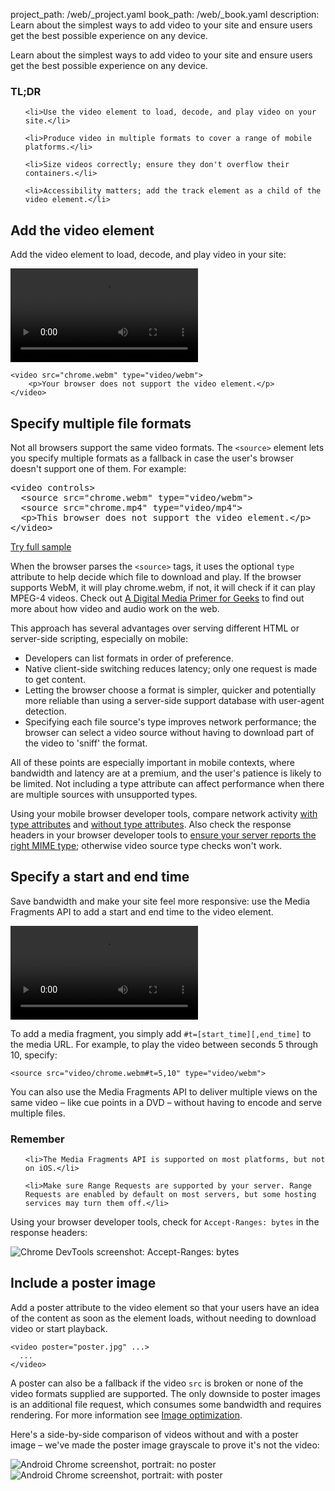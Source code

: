 project_path: /web/_project.yaml
book_path: /web/_book.yaml
description: Learn about the simplest ways to add video to your site and ensure users get the best possible experience on any device.

<p class="intro">
  Learn about the simplest ways to add video to your site and ensure users get the best possible experience on any device.
  </p>


















<div class="wf-highlight-list wf-highlight-list--learning" markdown="1">
  <h3 class="wf-highlight-list__title">TL;DR</h3>

  
  <ul class="wf-highlight-list__list">
    
    <li>Use the video element to load, decode, and play video on your site.</li>
    
    <li>Produce video in multiple formats to cover a range of mobile platforms.</li>
    
    <li>Size videos correctly; ensure they don't overflow their containers.</li>
    
    <li>Accessibility matters; add the track element as a child of the video element.</li>
    
  </ul>
  
</div>



## Add the video element

Add the video element to load, decode, and play video in your site:

<video controls>
  <source src="video/chrome.webm" type="video/webm">
  <source src="video/chrome.mp4" type="video/mp4">
  <p>This browser does not support the video element.</p>
</video>

<div class="highlight"><pre><code class="language-html" data-lang="html"><span class="nt">&lt;video</span> <span class="na">src=</span><span class="s">&quot;chrome.webm&quot;</span> <span class="na">type=</span><span class="s">&quot;video/webm&quot;</span><span class="nt">&gt;</span>
    <span class="nt">&lt;p&gt;</span>Your browser does not support the video element.<span class="nt">&lt;/p&gt;</span>
<span class="nt">&lt;/video&gt;</span></code></pre></div>

## Specify multiple file formats

Not all browsers support the same video formats.
The `<source>` element lets you specify multiple formats
as a fallback in case the user's browser doesn't support one of them.
For example:


  <div dir="ltr" class="highlight-module highlight-module--code highlight-module--right">
      <div class="highlight"><pre><span class="nt">&lt;video</span> <span class="na">controls</span><span class="nt">&gt;</span>
  <span class="nt">&lt;source</span> <span class="na">src=</span><span class="s">&quot;chrome.webm&quot;</span> <span class="na">type=</span><span class="s">&quot;video/webm&quot;</span><span class="nt">&gt;</span>
  <span class="nt">&lt;source</span> <span class="na">src=</span><span class="s">&quot;chrome.mp4&quot;</span> <span class="na">type=</span><span class="s">&quot;video/mp4&quot;</span><span class="nt">&gt;</span>
  <span class="nt">&lt;p&gt;</span>This browser does not support the video element.<span class="nt">&lt;/p&gt;</span>
<span class="nt">&lt;/video&gt;</span>
</pre></div>
      <p>
        <a class="highlight-module__cta mdl-button mdl-js-button mdl-button--raised mdl-button--colored" href="/web/resources/samples/fundamentals/design-and-ui/media/video/video-main.html">Try full sample</a>
      </p>
  </div>



When the browser parses the `<source>` tags, it uses the optional `type`
attribute to help decide which file to download and play. If the browser supports WebM, it will play chrome.webm, if not, it will check if it can play MPEG-4 videos.
Check out
<a href='//www.xiph.org/video/vid1.shtml' title='Highly entertaining and informative video guide to digital video'>A Digital Media Primer for Geeks</a>
to find out more about how video and audio work on the web.

This approach has several advantages over serving different HTML or
server-side scripting, especially on mobile:

* Developers can list formats in order of preference.
* Native client-side switching reduces latency; only one request is made to
  get content.
* Letting the browser choose a format is simpler, quicker and potentially
  more reliable than using a server-side support database with user-agent detection.
* Specifying each file source's type improves network performance; the browser can select a
  video source without having to download part of the video to 'sniff' the format.

All of these points are especially important in mobile contexts, where bandwidth
and latency are at a premium, and the user's patience is likely to be limited.
Not including a type attribute can affect performance when there are
multiple sources with unsupported types.

Using your mobile browser
developer tools, compare network activity <a href="/web/resources/samples/fundamentals/design-and-ui/media/video/video-main.html">with type attributes</a> and <a href="/web/resources/samples/fundamentals/design-and-ui/media/video/notype.html">without type attributes</a>.
Also check the response headers in your browser developer tools to [ensure your server reports the right MIME type](//developer.mozilla.org/en/docs/Properly_Configuring_Server_MIME_Types);
otherwise video source type checks won't work.

## Specify a start and end time

Save bandwidth and make your site feel more responsive: use the Media
Fragments API to add a start and end time to the video element.

<video controls>
  <source src="video/chrome.webm#t=5,10" type="video/webm">
  <source src="video/chrome.mp4#t=5,10" type="video/mp4">
  <p>This browser does not support the video element.</p>
</video>

To add a media fragment, you simply add `#t=[start_time][,end_time]` to the
media URL. For example, to play the video between seconds 5 through 10,
specify:

<div class="highlight"><pre><code class="language-html" data-lang="html"><span class="nt">&lt;source</span> <span class="na">src=</span><span class="s">&quot;video/chrome.webm#t=5,10&quot;</span> <span class="na">type=</span><span class="s">&quot;video/webm&quot;</span><span class="nt">&gt;</span></code></pre></div>

You can also use the Media Fragments API to deliver multiple views on the same
video &ndash; like cue points in a DVD &ndash; without having to encode and
serve multiple files.




















<div class="wf-highlight-list wf-highlight-list--remember" markdown="1">
  <h3 class="wf-highlight-list__title">Remember</h3>

  
  <ul class="wf-highlight-list__list">
    
    <li>The Media Fragments API is supported on most platforms, but not on iOS.</li>
    
    <li>Make sure Range Requests are supported by your server. Range Requests are enabled by default on most servers, but some hosting services may turn them off.</li>
    
  </ul>
  
</div>



Using your browser developer tools,
check for `Accept-Ranges: bytes` in the response headers:

<img class="center" alt="Chrome DevTools screenshot: Accept-Ranges: bytes" src="images/Accept-Ranges-Chrome-Dev-Tools.png">

## Include a poster image

Add a poster attribute to the video element so that your users have an idea
of the content as soon as the element loads, without needing to download
video or start playback.

<div class="highlight"><pre><code class="language-html" data-lang="html"><span class="nt">&lt;video</span> <span class="na">poster=</span><span class="s">&quot;poster.jpg&quot;</span> <span class="err">...</span><span class="nt">&gt;</span>
  ...
<span class="nt">&lt;/video&gt;</span></code></pre></div>

A poster can also be a fallback if the video `src` is broken or none of the
video formats supplied are supported. The only downside to poster images is
an additional file request, which consumes some bandwidth and requires
rendering. For more information see [Image optimization](../../performance/optimizing-content-efficiency/optimize-encoding-and-transfer.html#image-optimization).

Here's a side-by-side comparison of videos without and with a poster image
&ndash; we've made the poster image grayscale to prove it's not the video:

<div class="mdl-grid">
  <div class="mdl-cell mdl-cell--6-col">
    <img class="center" alt="Android Chrome screenshot, portrait: no poster" src="images/Chrome-Android-video-no-poster.png">
  </div>

  <div class="mdl-cell mdl-cell--6-col">
    <img class="center" alt="Android Chrome screenshot, portrait: with poster" src="images/Chrome-Android-video-poster.png">
  </div>
</div>



